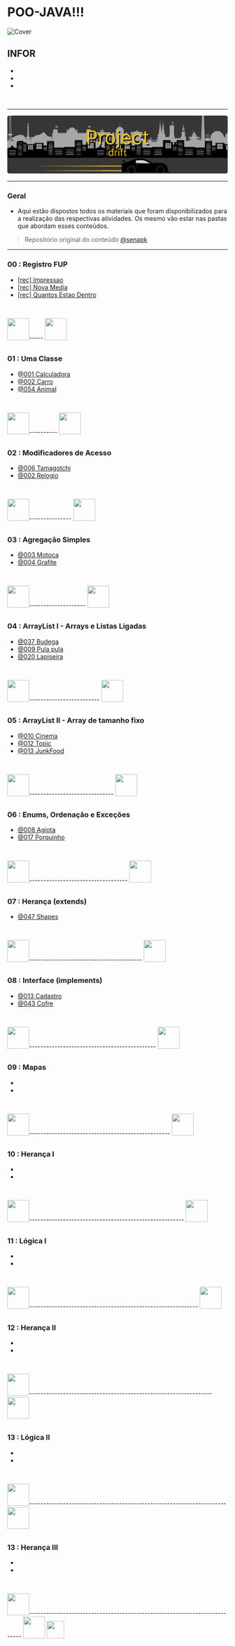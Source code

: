 # POO-JAVA!!!

![Cover](/assets/cover.svg)

## INFOR

- 

-

-


<br>

***

![Cover ](/assets/drift.svg)

<hr>

### Geral

- Aqui estão dispostos todos os materiais que foram disponibilizados para a realização das respectivas atividades. Os mesmo vão estar nas pastas que abordam esses conteúdos. 



>Repositório original do conteúdo
[@senapk](https://github.com/qxcodepoo/arcade#repositório-de-poo)

***

### 00 : Registro FUP

- [[rec] Impressao](/Project/00%20-%20Registros%20Fup%20=%20OP/Impressao/)
- [[rec] Nova Media](/Project/00%20-%20Registros%20Fup%20=%20OP/NovaMedia/)
- [[rec] Quantos Estao Dentro](/Project/00%20-%20Registros%20Fup%20=%20OP/Quantos%20estão%20dentro/)

<br>

<img src="https://cdn-icons-png.flaticon.com/128/1255/1255768.png" target="_blank" width="50" height="50">-----
<img src="https://cdn-icons-png.flaticon.com/128/1022/1022900.png" target="_blank" width="50" height="50">


##

### 01 : Uma Classe 

- [@001 Calculadora](/Project/01%20-%20Uma%20Classe/@001%20Calculadora/)
- [@002 Carro](/Project/01%20-%20Uma%20Classe/@002%20Carro/)
- [@054 Animal](/Project/01%20-%20Uma%20Classe/@054%20Animal/)

<br>


<img src="https://cdn-icons-png.flaticon.com/128/1255/1255768.png" target="_blank" width="50" height="50">----------
<img src="https://cdn-icons-png.flaticon.com/128/1022/1022900.png" target="_blank" width="50" height="50">

##

### 02 : Modificadores de Acesso

- [@006 Tamagotchi](/Project/02%20-%20Modificadores%20de%20Acesso/@006%20Tamagotchi/)
- [@002 Relogio](/Project/02%20-%20Modificadores%20de%20Acesso/@036%20Relógio/)

<br>

<img src="https://cdn-icons-png.flaticon.com/128/1255/1255768.png" target="_blank" width="50" height="50">---------------
<img src="https://cdn-icons-png.flaticon.com/128/1022/1022900.png" target="_blank" width="50" height="50">

##

### 03 : Agregação Simples

- [@003 Motoca](/Project/03%20-%20Agregação%20Simples/@003%20Motoca/)
- [@004 Grafite](/Project/03%20-%20Agregação%20Simples/@004%20Grafite/)

<br>

<img src="https://cdn-icons-png.flaticon.com/128/1255/1255768.png" target="_blank" width="50" height="50">--------------------
<img src="https://cdn-icons-png.flaticon.com/128/1022/1022900.png" target="_blank" width="50" height="50">

##

### 04 : ArrayList I - Arrays e Listas Ligadas

- [@037 Budega](/Project/04%20-%20ArrayList%20I%20-%20Array%20e%20Listas%20Ligadas/@037%20Budega/)
- [@009 Pula pula](/Project/04%20-%20ArrayList%20I%20-%20Array%20e%20Listas%20Ligadas/@009%20Pula%20pula/)
- [@020 Lapiseira](/Project/04%20-%20ArrayList%20I%20-%20Array%20e%20Listas%20Ligadas/@020%20Lapiseira/)


<br>

<img src="https://cdn-icons-png.flaticon.com/128/1255/1255768.png" target="_blank" width="50" height="50">-------------------------
<img src="https://cdn-icons-png.flaticon.com/128/1022/1022900.png" target="_blank" width="50" height="50">

##

### 05 : ArrayList II - Array de tamanho fixo

- [@010 Cinema](/Project/05%20-%20ArrayList%20II%20-%20Array%20de%20tamanho%20fixo/@010%20Cinema/)
- [@012 Topic](/Project/05%20-%20ArrayList%20II%20-%20Array%20de%20tamanho%20fixo/@012%20Topic/)
- [@013 JunkFood](/Project/05%20-%20ArrayList%20II%20-%20Array%20de%20tamanho%20fixo/@011%20JunkFood/)


<br>

<img src="https://cdn-icons-png.flaticon.com/128/1255/1255768.png" target="_blank" width="50" height="50">------------------------------
<img src="https://cdn-icons-png.flaticon.com/128/1022/1022900.png" target="_blank" width="50" height="50">


##

### 06 : Enums, Ordenação e Exceções

- [@008 Agiota](/Project/06%20-%20Enums,%20Ordenação%20e%20Exceções/008%20Agiota/)
- [@017 Porquinho](/Project/06%20-%20Enums,%20Ordenação%20e%20Exceções/017%20Porquinho/)

<br>

<img src="https://cdn-icons-png.flaticon.com/128/1255/1255768.png" target="_blank" width="50" height="50">-----------------------------------
<img src="https://cdn-icons-png.flaticon.com/128/1022/1022900.png" target="_blank" width="50" height="50">


##

### 07 : Herança (extends)

- [@047 Shapes](/Project/07%20-%20Herança%20(extends)/)

<br>

<img src="https://cdn-icons-png.flaticon.com/128/1255/1255768.png" target="_blank" width="50" height="50">----------------------------------------
<img src="https://cdn-icons-png.flaticon.com/128/1022/1022900.png" target="_blank" width="50" height="50">

##

### 08 : Interface (implements)

- [@013 Cadastro](/Project/08%20-%20Interface%20(implements)/)
- [@043 Cofre](/Project/08%20-%20Interface%20(implements)/)

<br>

<img src="https://cdn-icons-png.flaticon.com/128/1255/1255768.png" target="_blank" width="50" height="50">---------------------------------------------
<img src="https://cdn-icons-png.flaticon.com/128/1022/1022900.png" target="_blank" width="50" height="50">

##

### 09 : Mapas

-

-

<br>

<img src="https://cdn-icons-png.flaticon.com/128/1255/1255768.png" target="_blank" width="50" height="50">--------------------------------------------------
<img src="https://cdn-icons-png.flaticon.com/128/1022/1022900.png" target="_blank" width="50" height="50">

##

### 10 : Herança I

-

-

<br>

<img src="https://cdn-icons-png.flaticon.com/128/1255/1255768.png" target="_blank" width="50" height="50">-------------------------------------------------------
<img src="https://cdn-icons-png.flaticon.com/128/1022/1022900.png" target="_blank" width="50" height="50">

##

### 11 : Lógica I

-

-

<br>

<img src="https://cdn-icons-png.flaticon.com/128/1255/1255768.png" target="_blank" width="50" height="50">------------------------------------------------------------
<img src="https://cdn-icons-png.flaticon.com/128/1022/1022900.png" target="_blank" width="50" height="50">

##

### 12 : Herança II

-

-

<br>

<img src="https://cdn-icons-png.flaticon.com/128/1255/1255768.png" target="_blank" width="50" height="50">-----------------------------------------------------------------
<img src="https://cdn-icons-png.flaticon.com/128/1022/1022900.png" target="_blank" width="50" height="50">

##

### 13 : Lógica II

-

-

<br>

<img src="https://cdn-icons-png.flaticon.com/128/1255/1255768.png" target="_blank" width="50" height="50">----------------------------------------------------------------------
<img src="https://cdn-icons-png.flaticon.com/128/1022/1022900.png" target="_blank" width="50" height="50">

##

### 13 : Herança III

-

-

<br>

<img src="https://cdn-icons-png.flaticon.com/128/1255/1255768.png" target="_blank" width="50" height="50">---------------------------------------------------------------------------
<img src="https://cdn-icons-png.flaticon.com/128/1022/1022900.png" target="_blank" width="50" height="50">
<img src="https://cdn-icons-png.flaticon.com/128/1894/1894428.png" target="_blank" width="40" height="40">

<!--
 
<img src="https://cdn-icons-png.flaticon.com/128/1255/1255768.png" target="_blank" width="100" height="100"> 
<img src="https://cdn-icons-png.flaticon.com/128/1022/1022900.png" target="_blank" width="100" height="100">
<img src="https://cdn-icons-png.flaticon.com/128/1894/1894428.png" target="_blank" width="100" height="100">
<img src="https://cdn-icons-png.flaticon.com/128/4380/4380458.png" target="_blank" width="100" height="100">

-->
